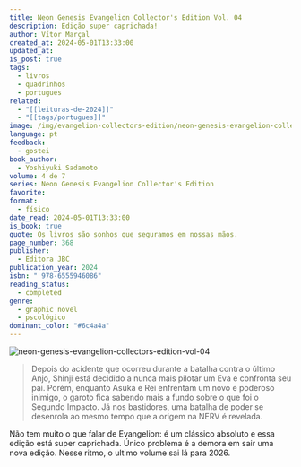 ```yaml
---
title: Neon Genesis Evangelion Collector's Edition Vol. 04
description: Edição super caprichada!
author: Vítor Marçal
created_at: 2024-05-01T13:33:00
updated_at: 
is_post: true
tags:
  - livros
  - quadrinhos
  - portugues
related:
  - "[[leituras-de-2024]]"
  - "[[tags/portugues]]"
image: /img/evangelion-collectors-edition/neon-genesis-evangelion-collectors-edition-vol-04.jpg
language: pt
feedback:
  - gostei
book_author:
  - Yoshiyuki Sadamoto
volume: 4 de 7
series: Neon Genesis Evangelion Collector's Edition
favorite: 
format:
  - físico
date_read: 2024-05-01T13:33:00
is_book: true
quote: Os livros são sonhos que seguramos em nossas mãos.
page_number: 368
publisher:
  - Editora JBC
publication_year: 2024
isbn: " 978-6555946086"
reading_status:
  - completed
genre:
  - graphic novel
  - pscológico
dominant_color: "#6c4a4a"
---
```


![neon-genesis-evangelion-collectors-edition-vol-04](img/evangelion-collectors-edition/neon-genesis-evangelion-collectors-edition-vol-04.jpg)

> Depois do acidente que ocorreu durante a batalha contra o último Anjo, Shinji está decidido a nunca mais pilotar um Eva e confronta seu pai. Porém, enquanto Asuka e Rei enfrentam um novo e poderoso inimigo, o garoto fica sabendo mais a fundo sobre o que foi o Segundo Impacto. Já nos bastidores, uma batalha de poder se desenrola ao mesmo tempo que a origem na NERV é revelada.

Não tem muito o que falar de Evangelion: é um clássico absoluto e essa edição está super caprichada. 
Único problema é a demora em sair uma nova edição. Nesse ritmo, o ultimo volume sai lá para 2026.